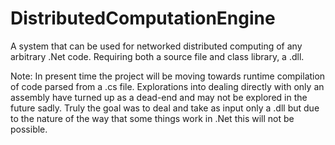 DistributedComputationEngine
============================

A system that can be used for networked distributed computing of any arbitrary .Net code. Requiring both a source file and class library, a .dll.

Note: In present time the project will be moving towards runtime compilation of code parsed from a .cs file. Explorations into dealing directly with only an assembly have turned up as a dead-end and may not be explored in the future sadly. Truly the goal was to deal and take as input only a .dll but due to the nature of the way that some things work in .Net this will not be possible.
